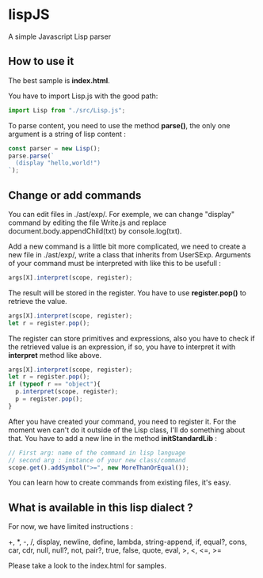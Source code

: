 # lispJS
A simple Javascript Lisp parser


## How to use it

The best sample is __index.html__.

You have to import Lisp.js with the good path:

`````js
import Lisp from "./src/Lisp.js";

`````

To parse content, you need to use the method __parse()__, the only one argument is a string of lisp content :

`````js
const parser = new Lisp();
parse.parse(`
  (display "hello,world!")
`);

`````

## Change or add commands

You can edit files in ./ast/exp/. For exemple, we can change "display" command by editing the file Write.js and replace document.body.appendChild(txt) by console.log(txt).


Add a new command is a little bit more complicated, we need to create a new file in ./ast/exp/, write a class that inherits from UserSExp.
Arguments of your command must be interpreted with like this to be usefull : 

`````js
args[X].interpret(scope, register);

`````

The result will be stored in the register. You have to use __register.pop()__ to retrieve the value.

`````js
args[X].interpret(scope, register);
let r = register.pop();

`````

The register can store primitives and expressions, also you have to check if the retrieved value is an expression, if so, you have to interpret it with __interpret__ method like above.

`````js
args[X].interpret(scope, register);
let r = register.pop();
if (typeof r == "object"){
  p.interpret(scope, register);
  p = register.pop();
}

`````

After you have created your command, you need to register it. For the moment wen can't do it outside of the Lisp class, I'll do something about that.
You have to add a new line in the method __initStandardLib__ :

`````js
// First arg: name of the command in lisp language
// second arg : instance of your new class/command
scope.get().addSymbol(">=", new MoreThanOrEqual());

`````

You can learn how to create commands from existing files, it's easy.

## What is available in this lisp dialect ?

For now, we have limited instructions :

+, *, -, /, display, newline, define, lambda, string-append, if, equal?, cons, car, cdr, null, null?, not, pair?, true, false, quote, eval, >, <, <=, >=

Please take a look to the index.html for samples.
